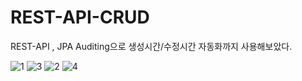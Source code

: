 # REST-API-CRUD

REST-API ,
JPA Auditing으로 생성시간/수정시간 자동화까지 사용해보았다.

![1](https://user-images.githubusercontent.com/81270199/184503385-ae033636-c27e-4030-9868-3d2642b07a87.PNG)
![3](https://user-images.githubusercontent.com/81270199/184503381-2ba17742-92d3-4e49-8186-f585b9561368.PNG)
![2](https://user-images.githubusercontent.com/81270199/184503386-f7b86874-8c4e-40dd-aa77-6cd7070dc421.PNG)
![4](https://user-images.githubusercontent.com/81270199/184503384-826d928d-7f9e-48e3-87bb-5f0bbd262ff5.PNG)
